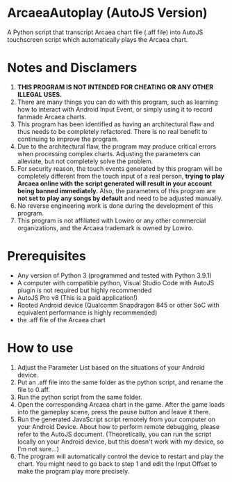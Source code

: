 # ArcaeaAutoplay (AutoJS Version)
A Python script that transcript Arcaea chart file (.aff file) into AutoJS touchscreen script which automatically plays the Arcaea chart.

# Notes and Disclamers
1. **THIS PROGRAM IS NOT INTENDED FOR CHEATING OR ANY OTHER ILLEGAL USES.**
2. There are many things you can do with this program, such as learning how to interact with Android Input Event, or simply using it to record fanmade Arcaea charts.
3. This program has been identified as having an architectural flaw and thus needs to be completely refactored. There is no real benefit to continuing to improve the program.
4. Due to the architectural flaw, the program may produce critical errors when processing complex charts. Adjusting the parameters can alleviate, but not completely solve the problem.
5. For security reason, the touch events generated by this program will be completely different from the touch input of a real person, **trying to play Arcaea online with the script generated will result in your account being banned immediately.** Also, the parameters of this program are **not set to play any songs by default** and need to be adjusted manually.
6. No reverse engineering work is done during the development of this program.
7. This program is not affiliated with Lowiro or any other commercial organizations, and the Arcaea trademark is owned by Lowiro.

# Prerequisites
- Any version of Python 3 (programmed and tested with Python 3.9.1)
- A computer with compatible python, Visual Studio Code with AutoJS plugin is not required but highly recommended
- AutoJS Pro v8 (This is a paid application!)
- Rooted Android device (Qualcomm Snapdragon 845 or other SoC with equivalent performance is highly recommended)
- the .aff file of the Arcaea chart

# How to use
1. Adjust the Parameter List based on the situations of your Android device.
2. Put an .aff file into the same folder as the python script, and rename the file to 0.aff.
3. Run the python script from the same folder.
4. Open the corresponding Arcaea chart in the game. After the game loads into the gameplay scene, press the pause button and leave it there.
5. Run the generated JavaScript script remotely from your computer on your Android Device. About how to perform remote debugging, please refer to the AutoJS document. (Theoretically, you can run the script locally on your Android device, but this doesn't work with my device, so I'm not sure...)
6. The program will automatically control the device to restart and play the chart. You might need to go back to step 1 and edit the Input Offset to make the program play more precisely.
